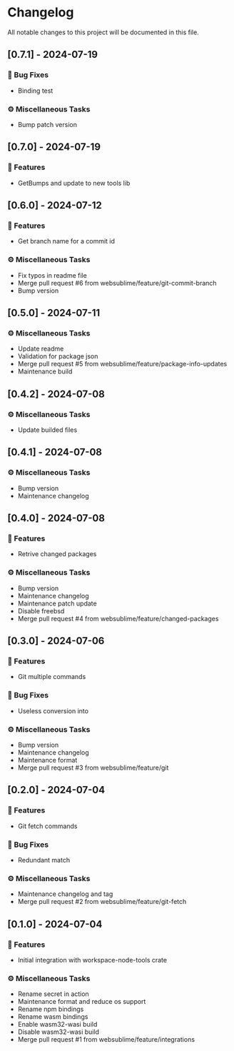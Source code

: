# Changelog

All notable changes to this project will be documented in this file.

## [0.7.1] - 2024-07-19

### 🐛 Bug Fixes

- Binding test

### ⚙️ Miscellaneous Tasks

- Bump patch version

## [0.7.0] - 2024-07-19

### 🚀 Features

- GetBumps and update to new tools lib

## [0.6.0] - 2024-07-12

### 🚀 Features

- Get branch name for a commit id

### ⚙️ Miscellaneous Tasks

- Fix typos in readme file
- Merge pull request #6 from websublime/feature/git-commit-branch
- Bump version

## [0.5.0] - 2024-07-11

### ⚙️ Miscellaneous Tasks

- Update readme
- Validation for package json
- Merge pull request #5 from websublime/feature/package-info-updates
- Maintenance build

## [0.4.2] - 2024-07-08

### ⚙️ Miscellaneous Tasks

- Update builded files

## [0.4.1] - 2024-07-08

### ⚙️ Miscellaneous Tasks

- Bump version
- Maintenance changelog

## [0.4.0] - 2024-07-08

### 🚀 Features

- Retrive changed packages

### ⚙️ Miscellaneous Tasks

- Bump version
- Maintenance changelog
- Maintenance patch update
- Disable freebsd
- Merge pull request #4 from websublime/feature/changed-packages

## [0.3.0] - 2024-07-06

### 🚀 Features

- Git multiple commands

### 🐛 Bug Fixes

- Useless conversion into

### ⚙️ Miscellaneous Tasks

- Bump version
- Maintenance changelog
- Maintenance format
- Merge pull request #3 from websublime/feature/git

## [0.2.0] - 2024-07-04

### 🚀 Features

- Git fetch commands

### 🐛 Bug Fixes

- Redundant match

### ⚙️ Miscellaneous Tasks

- Maintenance changelog and tag
- Merge pull request #2 from websublime/feature/git-fetch

## [0.1.0] - 2024-07-04

### 🚀 Features

- Initial integration with workspace-node-tools crate

### ⚙️ Miscellaneous Tasks

- Rename secret in action
- Maintenance format and reduce os support
- Rename npm bindings
- Rename wasm bindings
- Enable wasm32-wasi build
- Disable wasm32-wasi build
- Merge pull request #1 from websublime/feature/integrations

<!-- generated by git-cliff -->
